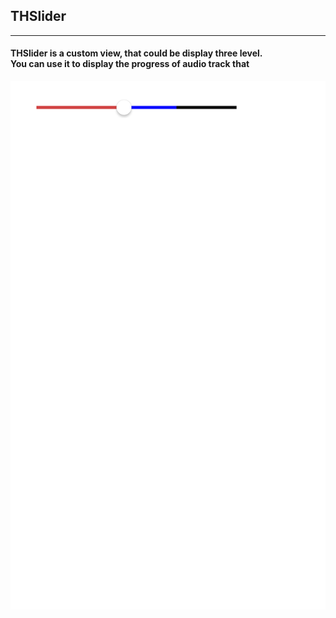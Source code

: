 ## THSlider
---
#### THSlider is a custom view, that could be display three level.<br>You can use it to display the progress of audio track that 
![image](https://github.com/thuai/THSlider/blob/master/IMG_0443.PNG)
